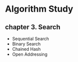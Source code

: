 # Algorithm Study



## chapter 3. Search

- Sequential Search
- Binary Search
- Chained Hash
- Open Addressing


